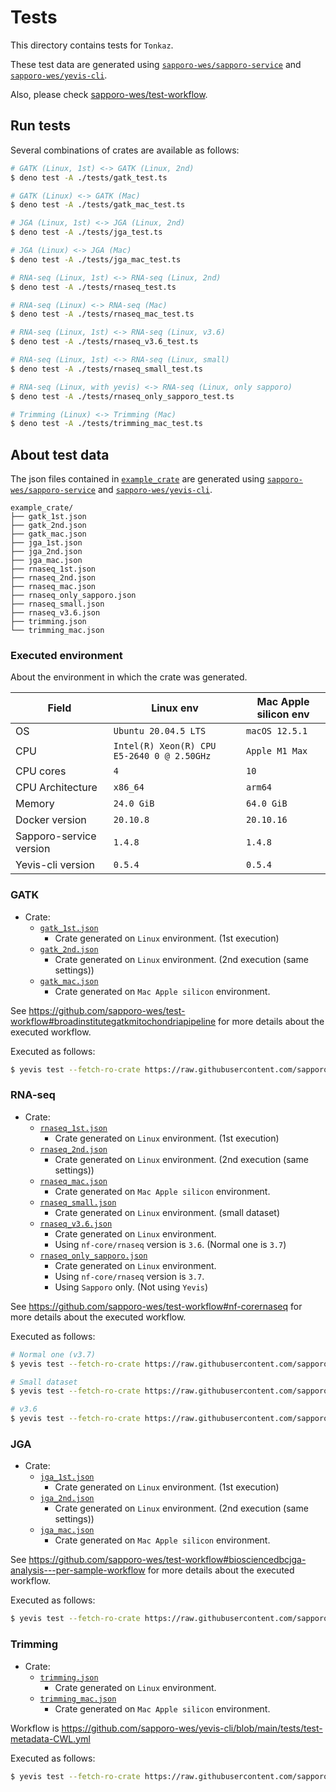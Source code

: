 # Tests

This directory contains tests for `Tonkaz`.

These test data are generated using [`sapporo-wes/sapporo-service`](https://github.com/sapporo-wes/sapporo-service) and [`sapporo-wes/yevis-cli`](https://github.com/sapporo-wes/yevis-cli).

Also, please check [sapporo-wes/test-workflow](https://github.com/sapporo-wes/test-workflow).

## Run tests

Several combinations of crates are available as follows:

```bash
# GATK (Linux, 1st) <-> GATK (Linux, 2nd)
$ deno test -A ./tests/gatk_test.ts

# GATK (Linux) <-> GATK (Mac)
$ deno test -A ./tests/gatk_mac_test.ts

# JGA (Linux, 1st) <-> JGA (Linux, 2nd)
$ deno test -A ./tests/jga_test.ts

# JGA (Linux) <-> JGA (Mac)
$ deno test -A ./tests/jga_mac_test.ts

# RNA-seq (Linux, 1st) <-> RNA-seq (Linux, 2nd)
$ deno test -A ./tests/rnaseq_test.ts

# RNA-seq (Linux) <-> RNA-seq (Mac)
$ deno test -A ./tests/rnaseq_mac_test.ts

# RNA-seq (Linux, 1st) <-> RNA-seq (Linux, v3.6)
$ deno test -A ./tests/rnaseq_v3.6_test.ts

# RNA-seq (Linux, 1st) <-> RNA-seq (Linux, small)
$ deno test -A ./tests/rnaseq_small_test.ts

# RNA-seq (Linux, with yevis) <-> RNA-seq (Linux, only sapporo)
$ deno test -A ./tests/rnaseq_only_sapporo_test.ts

# Trimming (Linux) <-> Trimming (Mac)
$ deno test -A ./tests/trimming_mac_test.ts
```

## About test data

The json files contained in [`example_crate`](./example_crate) are generated using [`sapporo-wes/sapporo-service`](https://github.com/sapporo-wes/sapporo-service) and [`sapporo-wes/yevis-cli`](https://github.com/sapporo-wes/yevis-cli).

```
example_crate/
├── gatk_1st.json
├── gatk_2nd.json
├── gatk_mac.json
├── jga_1st.json
├── jga_2nd.json
├── jga_mac.json
├── rnaseq_1st.json
├── rnaseq_2nd.json
├── rnaseq_mac.json
├── rnaseq_only_sapporo.json
├── rnaseq_small.json
├── rnaseq_v3.6.json
├── trimming.json
└── trimming_mac.json
```

### Executed environment

About the environment in which the crate was generated.

| Field                   | Linux env                                  | Mac Apple silicon env |
| ----------------------- | ------------------------------------------ | --------------------- |
| OS                      | `Ubuntu 20.04.5 LTS`                       | `macOS 12.5.1`        |
| CPU                     | `Intel(R) Xeon(R) CPU E5-2640 0 @ 2.50GHz` | `Apple M1 Max`        |
| CPU cores               | `4`                                        | `10`                  |
| CPU Architecture        | `x86_64`                                   | `arm64`               |
| Memory                  | `24.0 GiB`                                 | `64.0 GiB`            |
| Docker version          | `20.10.8`                                  | `20.10.16`            |
| Sapporo-service version | `1.4.8`                                    | `1.4.8`               |
| Yevis-cli version       | `0.5.4`                                    | `0.5.4`               |

### GATK

- Crate:
  - [`gatk_1st.json`](./example_crate/gatk_1st.json)
    - Crate generated on `Linux` environment. (1st execution)
  - [`gatk_2nd.json`](./example_crate/gatk_2nd.json)
    - Crate generated on `Linux` environment. (2nd execution (same settings))
  - [`gatk_mac.json`](./example_crate/gatk_mac.json)
    - Crate generated on `Mac Apple silicon` environment.

See https://github.com/sapporo-wes/test-workflow#broadinstitutegatkmitochondriapipeline for more details about the executed workflow.

Executed as follows:

```bash
$ yevis test --fetch-ro-crate https://raw.githubusercontent.com/sapporo-wes/test-workflow/main/yevis-metadata_gatk-workflows_mitochondria-pipeline.yml
```

### RNA-seq

- Crate:
  - [`rnaseq_1st.json`](./example_crate/rnaseq_1st.json)
    - Crate generated on `Linux` environment. (1st execution)
  - [`rnaseq_2nd.json`](./example_crate/rnaseq_2nd.json)
    - Crate generated on `Linux` environment. (2nd execution (same settings))
  - [`rnaseq_mac.json`](./example_crate/rnaseq_mac.json)
    - Crate generated on `Mac Apple silicon` environment.
  - [`rnaseq_small.json`](./example_crate/rnaseq_small.json)
    - Crate generated on `Linux` environment. (small dataset)
  - [`rnaseq_v3.6.json`](./example_crate/rnaseq_v3.6.json)
    - Crate generated on `Linux` environment.
    - Using `nf-core/rnaseq` version is `3.6`. (Normal one is `3.7`)
  - [`rnaseq_only_sapporo.json`](./example_crate/rnaseq_only_sapporo.json)
    - Crate generated on `Linux` environment.
    - Using `nf-core/rnaseq` version is `3.7`.
    - Using `Sapporo` only. (Not using `Yevis`)

See https://github.com/sapporo-wes/test-workflow#nf-corernaseq for more details about the executed workflow.

Executed as follows:

```bash
# Normal one (v3.7)
$ yevis test --fetch-ro-crate https://raw.githubusercontent.com/sapporo-wes/test-workflow/main/yevis-metadata_nf-core_rnaseq.yml

# Small dataset
$ yevis test --fetch-ro-crate https://raw.githubusercontent.com/sapporo-wes/test-workflow/main/yevis-metadata_nf-core_rnaseq_small_test.yml

# v3.6
$ yevis test --fetch-ro-crate https://raw.githubusercontent.com/sapporo-wes/test-workflow/main/yevis-metadata_nf-core_rnaseq_v3.6.yml
```

### JGA

- Crate:
  - [`jga_1st.json`](./example_crate/jga_1st.json)
    - Crate generated on `Linux` environment. (1st execution)
  - [`jga_2nd.json`](./example_crate/jga_2nd.json)
    - Crate generated on `Linux` environment. (2nd execution (same settings))
  - [`jga_mac.json`](./example_crate/jga_mac.json)
    - Crate generated on `Mac Apple silicon` environment.

See https://github.com/sapporo-wes/test-workflow#biosciencedbcjga-analysis---per-sample-workflow for more details about the executed workflow.

Executed as follows:

```bash
$ yevis test --fetch-ro-crate https://raw.githubusercontent.com/sapporo-wes/test-workflow/main/yevis-metadata_jga-workflow_per-sample.yml
```

### Trimming

- Crate:
  - [`trimming.json`](./example_crate/trimming.json)
    - Crate generated on `Linux` environment.
  - [`trimming_mac.json`](./example_crate/trimming_mac.json)
    - Crate generated on `Mac Apple silicon` environment.

Workflow is https://github.com/sapporo-wes/yevis-cli/blob/main/tests/test-metadata-CWL.yml

Executed as follows:

```bash
$ yevis test --fetch-ro-crate https://raw.githubusercontent.com/sapporo-wes/yevis-cli/main/tests/test-metadata-CWL.yml
```
